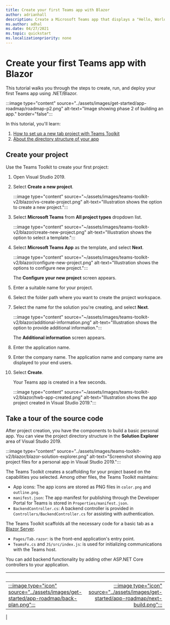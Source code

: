 ```yaml
---
title: Create your first Teams app with Blazor
author: adrianhall
description: Create a Microsoft Teams app that displays a "Hello, World!" message using the Microsoft Teams Toolkit and .NET Blazor.
ms.author: adhal
ms.date: 04/27/2021
ms.topic: quickstart
ms.localizationpriority: none
---
```


# Create your first Teams app with Blazor

This tutorial walks you through the steps to create, run, and deploy your first Teams app using .NET/Blazor.

:::image type="content" source="../assets/images/get-started/app-roadmap/roadmap-p2.png" alt-text="Image showing phase 2 of building an app." border="false":::

In this tutorial, you'll learn:
1. [How to set up a new tab project with Teams Toolkit](#create-your-project)
1. [About the directory structure of your app](#take-a-tour-of-the-source-code)

## Create your project

Use the Teams Toolkit to create your first project:

1. Open Visual Studio 2019.
1. Select **Create a new project**.

    :::image type="content" source="~/assets/images/teams-toolkit-v2/blazor/vs-create-project.png" alt-text="Illustration shows the option to create a new project.":::

1. Select **Microsoft Teams** from **All project types** dropdown list.  
    
    :::image type="content" source="~/assets/images/teams-toolkit-v2/blazor/create-new-project.png" alt-text="Illustration shows the option to select a template.":::

1. Select **Microsoft Teams App** as the template, and select **Next**.
    
    :::image type="content" source="~/assets/images/teams-toolkit-v2/blazor/configure-new-project.png" alt-text="Illustration shows the options to configure new project.":::
    
    The **Configure your new project** screen appears.

1. Enter a suitable name for your project.

1. Select the folder path where you want to create the project workspace.

1. Select the name for the solution you're creating, and select **Next**.
    
    :::image type="content" source="~/assets/images/teams-toolkit-v2/blazor/additional-information.png" alt-text="Illustration shows the option to provide additional information.":::

    The **Additional information** screen appears.

1. Enter the application name.

1. Enter the company name.
   The application name and company name are displayed to your end users.

1. Select **Create**. 
    
    Your Teams app is created in a few seconds.
    
    :::image type="content" source="~/assets/images/teams-toolkit-v2/blazor/hwb-app-created.png" alt-text="Illustration shows the app project created in Visual Studio 2019.":::

## Take a tour of the source code

After project creation, you have the components to build a basic personal app. You can view the project directory structure in the **Solution Explorer** area of Visual Studio 2019.

:::image type="content" source="../assets/images/teams-toolkit-v2/blazor/blazor-solution-explorer.png" alt-text="Screenshot showing app project files for a personal app in Visual Studio 2019.":::

The Teams Toolkit creates a scaffolding for your project based on the capabilities you selected. Among other files, the Teams Toolkit maintains:

- App icons: The app icons are stored as PNG files in `color.png` and `outline.png`.
- `manifest.json`: The app manifest for publishing through the Developer Portal for Teams is stored in `Properties/manifest.json`.
- `BackendController.cs`: A backend controller is provided in `Controllers/BackendController.cs` for assisting with authentication.

The Teams Toolkit scaffolds all the necessary code for a basic tab as a [Blazor Server](/aspnet/core/blazor).

- `Pages/Tab.razor`: is the front-end application's entry point.
- `TeamsFx.cs` and `JS/src/index.js`: is used for initializing communications with the Teams host.

You can add backend functionality by adding other ASP.NET Core controllers to your application.

| &nbsp; | &nbsp; |
|:--- | ---:|
|[:::image type="icon" source="../assets/images/get-started/app-roadmap/back-plan.png":::](blazor-app-prerequisites.md) | [:::image type="icon" source="../assets/images/get-started/app-roadmap/next-build.png":::](build-blazor-teams-app.md)|
|